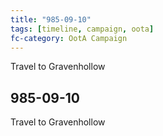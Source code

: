```yaml
---
title: "985-09-10"
tags: [timeline, campaign, oota]
fc-category: OotA Campaign
---
```

<span class='ob-timelines'
	data-date='985-09-10-00'
	data-title='Campaign: NAGA Adventures'
	data-class='orange'> Travel to Gravenhollow </span>
## 985-09-10
Travel to Gravenhollow
